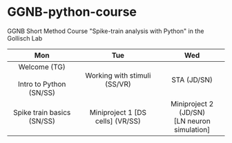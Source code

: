 # GGNB-python-course
GGNB Short Method Course "Spike-train analysis with Python" in the Gollisch Lab

|Mon | Tue | Wed|
|:----:|:-----:|:----:|
|Welcome (TG) <br><br> Intro to Python (SN/SS) | Working with stimuli (SS/VR) | STA (JD/SN)|
|Spike train basics (SN/SS)| Miniproject 1 [DS cells] (VR/SS) | Miniproject  2 (JD/SN) <br>[LN neuron simulation]|
